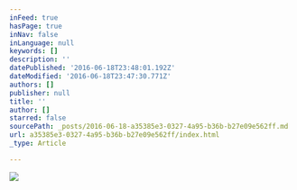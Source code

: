 ```yaml
---
inFeed: true
hasPage: true
inNav: false
inLanguage: null
keywords: []
description: ''
datePublished: '2016-06-18T23:48:01.192Z'
dateModified: '2016-06-18T23:47:30.771Z'
authors: []
publisher: null
title: ''
author: []
starred: false
sourcePath: _posts/2016-06-18-a35385e3-0327-4a95-b36b-b27e09e562ff.md
url: a35385e3-0327-4a95-b36b-b27e09e562ff/index.html
_type: Article

---
```

![](https://the-grid-user-content.s3-us-west-2.amazonaws.com/b33d6341-4f7d-43ae-b26f-d1d136f280d6.jpg)